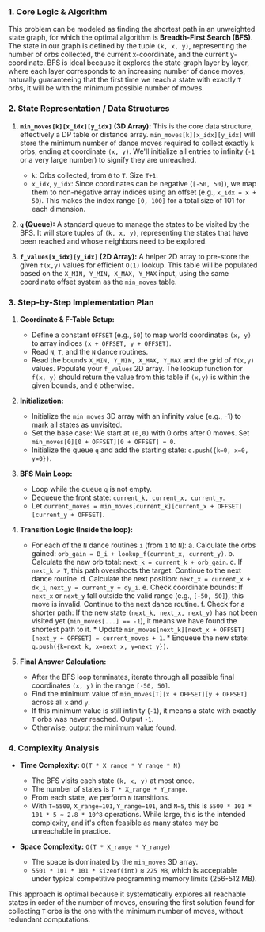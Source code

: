 ### **1. Core Logic & Algorithm**

This problem can be modeled as finding the shortest path in an unweighted state graph, for which the optimal algorithm is **Breadth-First Search (BFS)**. The state in our graph is defined by the tuple `(k, x, y)`, representing the number of orbs collected, the current x-coordinate, and the current y-coordinate. BFS is ideal because it explores the state graph layer by layer, where each layer corresponds to an increasing number of dance moves, naturally guaranteeing that the first time we reach a state with exactly `T` orbs, it will be with the minimum possible number of moves.

### **2. State Representation / Data Structures**

1.  **`min_moves[k][x_idx][y_idx]` (3D Array):** This is the core data structure, effectively a DP table or distance array. `min_moves[k][x_idx][y_idx]` will store the minimum number of dance moves required to collect exactly `k` orbs, ending at coordinate `(x, y)`. We'll initialize all entries to infinity (`-1` or a very large number) to signify they are unreached.
    *   `k`: Orbs collected, from `0` to `T`. Size `T+1`.
    *   `x_idx`, `y_idx`: Since coordinates can be negative (`[-50, 50]`), we map them to non-negative array indices using an offset (e.g., `x_idx = x + 50`). This makes the index range `[0, 100]` for a total size of 101 for each dimension.

2.  **`q` (Queue):** A standard queue to manage the states to be visited by the BFS. It will store tuples of `(k, x, y)`, representing the states that have been reached and whose neighbors need to be explored.

3.  **`f_values[x_idx][y_idx]` (2D Array):** A helper 2D array to pre-store the given `f(x,y)` values for efficient `O(1)` lookup. This table will be populated based on the `X_MIN, Y_MIN, X_MAX, Y_MAX` input, using the same coordinate offset system as the `min_moves` table.

### **3. Step-by-Step Implementation Plan**

1.  **Coordinate & F-Table Setup:**
    *   Define a constant `OFFSET` (e.g., `50`) to map world coordinates `(x, y)` to array indices `(x + OFFSET, y + OFFSET)`.
    *   Read `N`, `T`, and the `N` dance routines.
    *   Read the bounds `X_MIN, Y_MIN, X_MAX, Y_MAX` and the grid of `f(x,y)` values. Populate your `f_values` 2D array. The lookup function for `f(x, y)` should return the value from this table if `(x,y)` is within the given bounds, and `0` otherwise.

2.  **Initialization:**
    *   Initialize the `min_moves` 3D array with an infinity value (e.g., -1) to mark all states as unvisited.
    *   Set the base case: We start at `(0,0)` with 0 orbs after 0 moves. Set `min_moves[0][0 + OFFSET][0 + OFFSET] = 0`.
    *   Initialize the queue `q` and add the starting state: `q.push({k=0, x=0, y=0})`.

3.  **BFS Main Loop:**
    *   Loop while the queue `q` is not empty.
    *   Dequeue the front state: `current_k, current_x, current_y`.
    *   Let `current_moves = min_moves[current_k][current_x + OFFSET][current_y + OFFSET]`.

4.  **Transition Logic (Inside the loop):**
    *   For each of the `N` dance routines `i` (from `1` to `N`):
        a.  Calculate the orbs gained: `orb_gain = B_i + lookup_f(current_x, current_y)`.
        b.  Calculate the new orb total: `next_k = current_k + orb_gain`.
        c.  If `next_k > T`, this path overshoots the target. Continue to the next dance routine.
        d.  Calculate the next position: `next_x = current_x + dx_i`, `next_y = current_y + dy_i`.
        e.  Check coordinate bounds: If `next_x` or `next_y` fall outside the valid range (e.g., `[-50, 50]`), this move is invalid. Continue to the next dance routine.
        f.  Check for a shorter path: If the new state `(next_k, next_x, next_y)` has not been visited yet (`min_moves[...] == -1`), it means we have found the shortest path to it.
            *   Update `min_moves[next_k][next_x + OFFSET][next_y + OFFSET] = current_moves + 1`.
            *   Enqueue the new state: `q.push({k=next_k, x=next_x, y=next_y})`.

5.  **Final Answer Calculation:**
    *   After the BFS loop terminates, iterate through all possible final coordinates `(x, y)` in the range `[-50, 50]`.
    *   Find the minimum value of `min_moves[T][x + OFFSET][y + OFFSET]` across all `x` and `y`.
    *   If this minimum value is still infinity (`-1`), it means a state with exactly `T` orbs was never reached. Output `-1`.
    *   Otherwise, output the minimum value found.

### **4. Complexity Analysis**

*   **Time Complexity:** `O(T * X_range * Y_range * N)`
    *   The BFS visits each state `(k, x, y)` at most once.
    *   The number of states is `T * X_range * Y_range`.
    *   From each state, we perform `N` transitions.
    *   With `T=5500`, `X_range=101`, `Y_range=101`, and `N=5`, this is `5500 * 101 * 101 * 5 ≈ 2.8 * 10^8` operations. While large, this is the intended complexity, and it's often feasible as many states may be unreachable in practice.

*   **Space Complexity:** `O(T * X_range * Y_range)`
    *   The space is dominated by the `min_moves` 3D array.
    *   `5501 * 101 * 101 * sizeof(int)` ≈ `225 MB`, which is acceptable under typical competitive programming memory limits (256-512 MB).

This approach is optimal because it systematically explores all reachable states in order of the number of moves, ensuring the first solution found for collecting `T` orbs is the one with the minimum number of moves, without redundant computations.